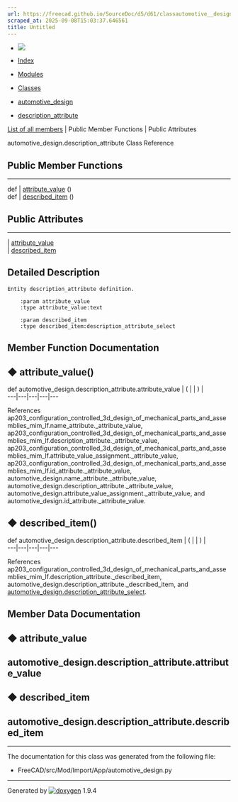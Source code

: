```yaml
---
url: https://freecad.github.io/SourceDoc/d5/d61/classautomotive__design_1_1description__attribute.html
scraped_at: 2025-09-08T15:03:37.646561
title: Untitled
---
```


  * [ ![](https://www.freecad.org/svg/logo-freecad.svg) ](https://freecadweb.org "FreeCAD")
  * [Index](../../index.html "Index")
  * [Modules](../../modules.html "Modules list")
  * [Classes](../../annotated.html "Annotated list")

  * [automotive_design](../../d4/ddf/namespaceautomotive__design.html)
  * [description_attribute](../../d5/d61/classautomotive__design_1_1description__attribute.html)

[List of all members](../../dc/da1/classautomotive__design_1_1description__attribute-members.html) | Public Member Functions | Public Attributes

automotive_design.description_attribute Class Reference

##  Public Member Functions  
  
---  
def | [attribute_value](../../d5/d61/classautomotive__design_1_1description__attribute.html#a19db1ffdd1d99948be1e3738236912d8) ()  
def | [described_item](../../d5/d61/classautomotive__design_1_1description__attribute.html#aebcd260cf3f922359d1369e29b1598de) ()  
  
##  Public Attributes  
  
---  
|
[attribute_value](../../d5/d61/classautomotive__design_1_1description__attribute.html#a51fd243a6a8b691fe16be6de64b1bf2c)  
|
[described_item](../../d5/d61/classautomotive__design_1_1description__attribute.html#afeaad5b9fada2845ea9109ef63f16cfe)  
  
## Detailed Description

    
    
    Entity description_attribute definition.
    
        :param attribute_value
        :type attribute_value:text
    
        :param described_item
        :type described_item:description_attribute_select

## Member Function Documentation

## ◆ attribute_value()

def automotive_design.description_attribute.attribute_value  | ( | | ) |   
---|---|---|---|---  
  
References
ap203_configuration_controlled_3d_design_of_mechanical_parts_and_assemblies_mim_lf.name_attribute._attribute_value,
ap203_configuration_controlled_3d_design_of_mechanical_parts_and_assemblies_mim_lf.description_attribute._attribute_value,
ap203_configuration_controlled_3d_design_of_mechanical_parts_and_assemblies_mim_lf.attribute_value_assignment._attribute_value,
ap203_configuration_controlled_3d_design_of_mechanical_parts_and_assemblies_mim_lf.id_attribute._attribute_value,
automotive_design.name_attribute._attribute_value,
automotive_design.description_attribute._attribute_value,
automotive_design.attribute_value_assignment._attribute_value, and
automotive_design.id_attribute._attribute_value.

## ◆ described_item()

def automotive_design.description_attribute.described_item  | ( | | ) |   
---|---|---|---|---  
  
References
ap203_configuration_controlled_3d_design_of_mechanical_parts_and_assemblies_mim_lf.description_attribute._described_item,
automotive_design.description_attribute._described_item, and
[automotive_design.description_attribute_select](../../d4/ddf/namespaceautomotive__design.html#a452c701cb1400ffbfc1d2946c00d4c15).

## Member Data Documentation

## ◆ attribute_value

automotive_design.description_attribute.attribute_value  
---  
  
## ◆ described_item

automotive_design.description_attribute.described_item  
---  
  
* * *

The documentation for this class was generated from the following file:

  * FreeCAD/src/Mod/Import/App/automotive_design.py

* * *

Generated by
[![doxygen](../../doxygen.svg)](https://www.doxygen.org/index.html) 1.9.4

